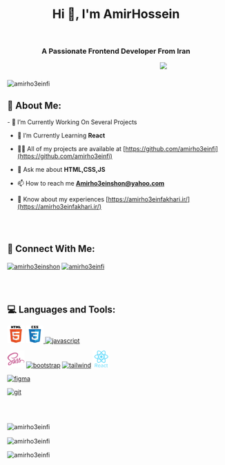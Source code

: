 <h1 align="center">Hi 👋, I'm AmirHossein</h1>
<br>
<h3 align="center">A Passionate Frontend Developer From Iran</h3>
<img src="https://mir-s3-cdn-cf.behance.net/project_modules/hd/06f21a161921919.63cd7887d0a70.gif" width="150" align="right" style="margin-bottom:10px;" >


<br>

<p align="left"> <img src="https://komarev.com/ghpvc/?username=amirho3einfi&label=Profile%20views&color=0e75b6&style=flat" alt="amirho3einfi" style="margin-top:10px;" /> </p>
<h2>🤔 About Me:</h2>
- 🔭 I’m Currently Working On Several Projects

- 🌱 I’m Currently Learning **React**

- 👨‍💻 All of my projects are available at [https://github.com/amirho3einfi](https://github.com/amirho3einfi)

- 💬 Ask me about **HTML,CSS,JS**

- 📫 How to reach me **Amirho3einshon@yahoo.com**

- 📄 Know about my experiences [https://amirho3einfakhari.ir/](https://amirho3einfakhari.ir/)

<br>
<br>
<h2>🔗 Connect With Me:</h2>
<p align="left">
<a href="https://linkedin.com/in/amirho3einshon" target="blank"><img align="center" src="https://raw.githubusercontent.com/rahuldkjain/github-profile-readme-generator/master/src/images/icons/Social/linked-in-alt.svg" alt="amirho3einshon" height="30" width="40" /></a>
<a href="https://instagram.com/amirho3einfi" target="blank"><img align="center" src="https://raw.githubusercontent.com/rahuldkjain/github-profile-readme-generator/master/src/images/icons/Social/instagram.svg" alt="amirho3einfi" height="30" width="40" /></a>
</p>
<br>
<br>
<h2> 💻 Languages and Tools:</h2>
<p align="left">
<a href="https://www.w3.org/html/" target="_blank" rel="noreferrer"> <img src="https://raw.githubusercontent.com/devicons/devicon/master/icons/html5/html5-original-wordmark.svg" alt="html5" width="40" height="40"/></a> 
<a href="https://www.w3schools.com/css/" target="_blank" rel="noreferrer"> <img src="https://raw.githubusercontent.com/devicons/devicon/master/icons/css3/css3-original-wordmark.svg" alt="css3" width="40" height="40"/> </a> 
<a href="https://developer.mozilla.org/en-US/docs/Web/JavaScript" target="_blank" rel="noreferrer"> <img src="https://cdn-icons-png.flaticon.com/128/1199/1199124.png" alt="javascript" width="34" height="34"/></a>
  
<a href="https://sass-lang.com" target="_blank" rel="noreferrer"> <img src="https://raw.githubusercontent.com/devicons/devicon/master/icons/sass/sass-original.svg" alt="sass" width="40" height="40"/></a>
<a href="https://getbootstrap.com" target="_blank" rel="noreferrer"> <img src="https://cdn-icons-png.flaticon.com/128/5968/5968672.png" alt="bootstrap" width="35" height="35"/></a>
<a href="https://tailwindcss.com/" target="_blank" rel="noreferrer"> <img src="https://www.vectorlogo.zone/logos/tailwindcss/tailwindcss-icon.svg" alt="tailwind" width="40" height="40"/></a>
<a href="https://reactjs.org/" target="_blank" rel="noreferrer"> <img src="https://raw.githubusercontent.com/devicons/devicon/master/icons/react/react-original-wordmark.svg" alt="react" width="40" height="40"/></a> 
  
<a href="https://www.figma.com/" target="_blank" rel="noreferrer"> <img src="https://www.vectorlogo.zone/logos/figma/figma-icon.svg" alt="figma" width="40" height="40"/> </a> 

<a href="https://git-scm.com/" target="_blank" rel="noreferrer"> <img src="https://www.vectorlogo.zone/logos/git-scm/git-scm-icon.svg" alt="git" width="40" height="40"/></a> 
</p>
<br>
<br>
<p><img align="center" src="https://github-readme-stats.vercel.app/api/top-langs?username=amirho3einfi&show_icons=true&locale=en&layout=compact" alt="amirho3einfi" /></p>

<p><img align="center" src="https://github-readme-stats.vercel.app/api?username=amirho3einfi&show_icons=true&locale=en" alt="amirho3einfi" /></p>
<p><img align="center" src="https://github-readme-streak-stats.herokuapp.com/?user=amirho3einfi&" alt="amirho3einfi" /></p>


